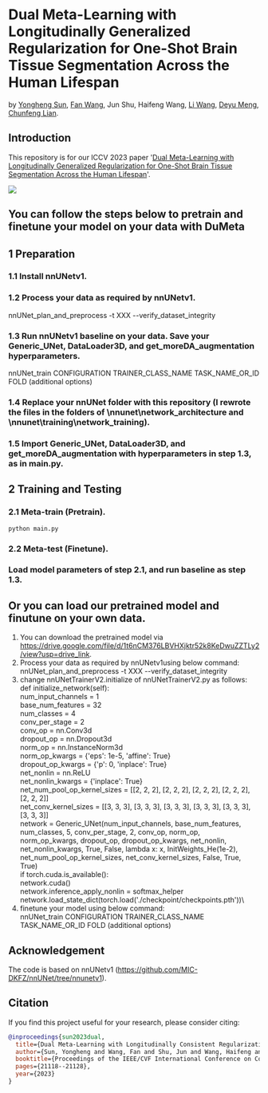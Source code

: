 # Dual Meta-Learning with Longitudinally Generalized Regularization for One-Shot Brain Tissue Segmentation Across the Human Lifespan
by [Yongheng Sun](https://yonghengsun1997.github.io/), [Fan Wang](https://gr.xjtu.edu.cn/en/web/fan.wang), Jun Shu, Haifeng Wang, [Li Wang](https://www.med.unc.edu/radiology/directory/li-wang/), [Deyu Meng](https://gr.xjtu.edu.cn/en/web/dymeng/1), [Chunfeng Lian](https://gr.xjtu.edu.cn/en/web/cflian). 

## Introduction

This repository is for our ICCV 2023 paper '[Dual Meta-Learning with Longitudinally Generalized Regularization for One-Shot Brain Tissue Segmentation Across the Human Lifespan](https://arxiv.org/abs/2308.06774)'. 


![](./picture/DuMeta.PNG)

## You can follow the steps below to pretrain and finetune your model on your data with DuMeta

## 1 Preparation

### 1.1 Install nnUNetv1.

### 1.2 Process your data as required by nnUNetv1.
nnUNet_plan_and_preprocess -t XXX --verify_dataset_integrity

### 1.3 Run nnUNetv1 baseline on your data. Save your Generic_UNet, DataLoader3D, and get_moreDA_augmentation hyperparameters.
nnUNet_train CONFIGURATION TRAINER_CLASS_NAME TASK_NAME_OR_ID FOLD (additional options)

### 1.4 Replace your nnUNet folder with this repository (I rewrote the files in the folders of \nnunet\network_architecture and \nnunet\training\network_training).

### 1.5 Import Generic_UNet, DataLoader3D, and get_moreDA_augmentation with hyperparameters in step 1.3, as in main.py.

## 2 Training and Testing

### 2.1 Meta-train (Pretrain).
```
python main.py
```

### 2.2 Meta-test (Finetune).

### Load model parameters of step 2.1, and run baseline as step 1.3.

## Or you can load our pretrained model and finutune on your own data.
1. You can download the pretrained model via https://drive.google.com/file/d/1t6nCM376LBVHXjktr52k8KeDwuZZTLy2/view?usp=drive_link.
2. Process your data as required by nnUNetv1using below command:\
   nnUNet_plan_and_preprocess -t XXX --verify_dataset_integrity
4. change nnUNetTrainerV2.initialize of nnUNetTrainerV2.py as follows:\
def initialize_network(self):\
    num_input_channels = 1\
    base_num_features = 32\
    num_classes = 4\
    conv_per_stage = 2\
    conv_op = nn.Conv3d\
    dropout_op = nn.Dropout3d\
    norm_op = nn.InstanceNorm3d\
    norm_op_kwargs = {'eps': 1e-5, 'affine': True}\
    dropout_op_kwargs = {'p': 0, 'inplace': True}\
    net_nonlin = nn.ReLU\
    net_nonlin_kwargs = {'inplace': True}\
    net_num_pool_op_kernel_sizes = [[2, 2, 2], [2, 2, 2], [2, 2, 2], [2, 2, 2], [2, 2, 2]]\
    net_conv_kernel_sizes = [[3, 3, 3], [3, 3, 3], [3, 3, 3], [3, 3, 3], [3, 3, 3], [3, 3, 3]]\
    network = Generic_UNet(num_input_channels, base_num_features, num_classes,
                           5,
                           conv_per_stage, 2, conv_op, norm_op, norm_op_kwargs, dropout_op,
                           dropout_op_kwargs,
                           net_nonlin, net_nonlin_kwargs, True, False, lambda x: x, InitWeights_He(1e-2),
                           net_num_pool_op_kernel_sizes, net_conv_kernel_sizes, False, True, True)\
    if torch.cuda.is_available():\
        network.cuda()\
    network.inference_apply_nonlin = softmax_helper\
    network.load_state_dict(torch.load('./checkpoint/checkpoints.pth'))\
6. finetune your model using below command:\
   nnUNet_train CONFIGURATION TRAINER_CLASS_NAME TASK_NAME_OR_ID FOLD (additional options)


## Acknowledgement
The code is based on nnUNetv1 (https://github.com/MIC-DKFZ/nnUNet/tree/nnunetv1).

## Citation

If you find this project useful for your research, please consider citing:

```bibtex
@inproceedings{sun2023dual,
  title={Dual Meta-Learning with Longitudinally Consistent Regularization for One-Shot Brain Tissue Segmentation Across the Human Lifespan},
  author={Sun, Yongheng and Wang, Fan and Shu, Jun and Wang, Haifeng and Wang, Li and Meng, Deyu and Lian, Chunfeng},
  booktitle={Proceedings of the IEEE/CVF International Conference on Computer Vision},
  pages={21118--21128},
  year={2023}
}
```
